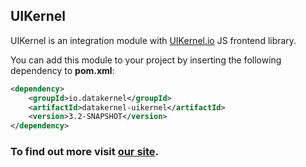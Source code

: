## UIKernel
UIKernel is an integration module with [UIKernel.io](http://uikernel.io/) JS frontend library.

You can add this module to your project by inserting the following dependency to **pom.xml**:
```xml
<dependency>
    <groupId>io.datakernel</groupId>
    <artifactId>datakernel-uikernel</artifactId>
    <version>3.2-SNAPSHOT</version>
</dependency>
```

### To find out more visit [our site](https://datakernel.io/docs/core/uikernel.html).